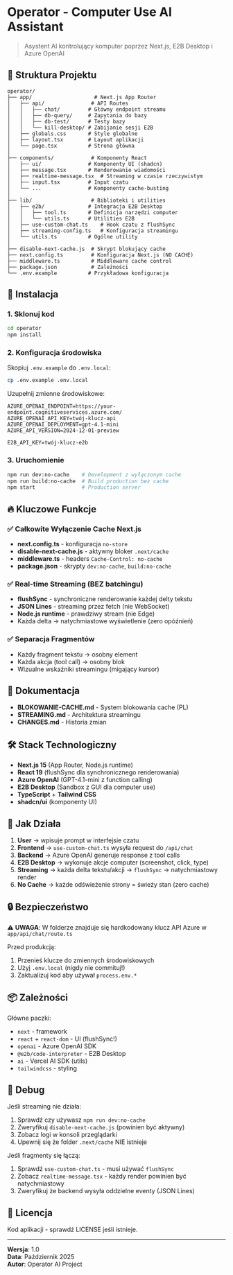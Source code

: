 # Operator - Computer Use AI Assistant

> Asystent AI kontrolujący komputer poprzez Next.js, E2B Desktop i Azure OpenAI

## 📁 Struktura Projektu

```
operator/
├── app/                    # Next.js App Router
│   ├── api/               # API Routes
│   │   ├── chat/         # Główny endpoint streamu
│   │   ├── db-query/     # Zapytania do bazy
│   │   ├── db-test/      # Testy bazy
│   │   └── kill-desktop/ # Zabijanie sesji E2B
│   ├── globals.css       # Style globalne
│   ├── layout.tsx        # Layout aplikacji
│   └── page.tsx          # Strona główna
│
├── components/            # Komponenty React
│   ├── ui/               # Komponenty UI (shadcn)
│   ├── message.tsx       # Renderowanie wiadomości
│   ├── realtime-message.tsx  # Streaming w czasie rzeczywistym
│   ├── input.tsx         # Input czatu
│   └── ...               # Komponenty cache-busting
│
├── lib/                   # Biblioteki i utilities
│   ├── e2b/              # Integracja E2B Desktop
│   │   ├── tool.ts       # Definicja narzędzi computer
│   │   └── utils.ts      # Utilities E2B
│   ├── use-custom-chat.ts    # Hook czatu z flushSync
│   ├── streaming-config.ts   # Konfiguracja streamingu
│   └── utils.ts          # Ogólne utility
│
├── disable-next-cache.js  # Skrypt blokujący cache
├── next.config.ts         # Konfiguracja Next.js (NO CACHE)
├── middleware.ts          # Middleware cache control
├── package.json           # Zależności
└── .env.example          # Przykładowa konfiguracja

```

## 🚀 Instalacja

### 1. Sklonuj kod

```bash
cd operator
npm install
```

### 2. Konfiguracja środowiska

Skopiuj `.env.example` do `.env.local`:

```bash
cp .env.example .env.local
```

Uzupełnij zmienne środowiskowe:

```env
AZURE_OPENAI_ENDPOINT=https://your-endpoint.cognitiveservices.azure.com/
AZURE_OPENAI_API_KEY=twój-klucz-api
AZURE_OPENAI_DEPLOYMENT=gpt-4.1-mini
AZURE_API_VERSION=2024-12-01-preview

E2B_API_KEY=twój-klucz-e2b
```

### 3. Uruchomienie

```bash
npm run dev:no-cache    # Development z wyłączonym cache
npm run build:no-cache  # Build production bez cache
npm start               # Production server
```

## 🔥 Kluczowe Funkcje

### ✅ Całkowite Wyłączenie Cache Next.js

- **next.config.ts** - konfiguracja `no-store`
- **disable-next-cache.js** - aktywny bloker `.next/cache`
- **middleware.ts** - headers `Cache-Control: no-cache`
- **package.json** - skrypty `dev:no-cache`, `build:no-cache`

### ✅ Real-time Streaming (BEZ batchingu)

- **flushSync** - synchroniczne renderowanie każdej delty tekstu
- **JSON Lines** - streaming przez fetch (nie WebSocket)
- **Node.js runtime** - prawdziwy stream (nie Edge)
- Każda delta → natychmiastowe wyświetlenie (zero opóźnień)

### ✅ Separacja Fragmentów

- Każdy fragment tekstu → osobny element
- Każda akcja (tool call) → osobny blok
- Wizualne wskaźniki streamingu (migający kursor)

## 📝 Dokumentacja

- **BLOKOWANIE-CACHE.md** - System blokowania cache (PL)
- **STREAMING.md** - Architektura streamingu
- **CHANGES.md** - Historia zmian

## 🛠 Stack Technologiczny

- **Next.js 15** (App Router, Node.js runtime)
- **React 19** (flushSync dla synchronicznego renderowania)
- **Azure OpenAI** (GPT-4.1-mini z function calling)
- **E2B Desktop** (Sandbox z GUI dla computer use)
- **TypeScript** + **Tailwind CSS**
- **shadcn/ui** (komponenty UI)

## 🎯 Jak Działa

1. **User** → wpisuje prompt w interfejsie czatu
2. **Frontend** → `use-custom-chat.ts` wysyła request do `/api/chat`
3. **Backend** → Azure OpenAI generuje response z tool calls
4. **E2B Desktop** → wykonuje akcje computer (screenshot, click, type)
5. **Streaming** → każda delta tekstu/akcji → `flushSync` → natychmiastowy render
6. **No Cache** → każde odświeżenie strony = świeży stan (zero cache)

## 🔒 Bezpieczeństwo

⚠️ **UWAGA**: W folderze znajduje się hardkodowany klucz API Azure w `app/api/chat/route.ts`

Przed produkcją:
1. Przenieś klucze do zmiennych środowiskowych
2. Użyj `.env.local` (nigdy nie commituj!)
3. Zaktualizuj kod aby używał `process.env.*`

## 📦 Zależności

Główne paczki:
- `next` - framework
- `react` + `react-dom` - UI (flushSync!)
- `openai` - Azure OpenAI SDK
- `@e2b/code-interpreter` - E2B Desktop
- `ai` - Vercel AI SDK (utils)
- `tailwindcss` - styling

## 🐛 Debug

Jeśli streaming nie działa:
1. Sprawdź czy używasz `npm run dev:no-cache`
2. Zweryfikuj `disable-next-cache.js` (powinien być aktywny)
3. Zobacz logi w konsoli przeglądarki
4. Upewnij się że folder `.next/cache` NIE istnieje

Jeśli fragmenty się łączą:
1. Sprawdź `use-custom-chat.ts` - musi używać `flushSync`
2. Zobacz `realtime-message.tsx` - każdy render powinien być natychmiastowy
3. Zweryfikuj że backend wysyła oddzielne eventy (JSON Lines)

## 📄 Licencja

Kod aplikacji - sprawdź LICENSE jeśli istnieje.

---

**Wersja**: 1.0  
**Data**: Październik 2025  
**Autor**: Operator AI Project

